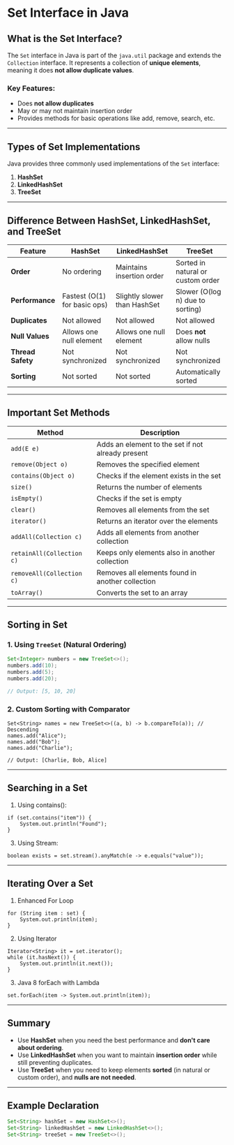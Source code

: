 # Set Interface in Java

## What is the Set Interface?

The `Set` interface in Java is part of the `java.util` package and extends the `Collection` interface. It represents a collection of **unique elements**, meaning it does **not allow duplicate values**.

### Key Features:
- Does **not allow duplicates**
- May or may not maintain insertion order
- Provides methods for basic operations like add, remove, search, etc.

---

## Types of Set Implementations

Java provides three commonly used implementations of the `Set` interface:

1. **HashSet**
2. **LinkedHashSet**
3. **TreeSet**

---

## Difference Between HashSet, LinkedHashSet, and TreeSet

| Feature               | HashSet                          | LinkedHashSet                    | TreeSet                          |
|-----------------------|----------------------------------|----------------------------------|----------------------------------|
| **Order**             | No ordering                      | Maintains insertion order        | Sorted in natural or custom order |
| **Performance**       | Fastest (O(1) for basic ops)     | Slightly slower than HashSet     | Slower (O(log n) due to sorting) |
| **Duplicates**        | Not allowed                      | Not allowed                      | Not allowed                      |
| **Null Values**       | Allows one null element          | Allows one null element          | Does **not** allow nulls         |
| **Thread Safety**     | Not synchronized                 | Not synchronized                 | Not synchronized                 |
| **Sorting**           | Not sorted                       | Not sorted                       | Automatically sorted             |

---

## Important Set Methods

| Method                          | Description |
|----------------------------------|-------------|
| `add(E e)`                      | Adds an element to the set if not already present |
| `remove(Object o)`              | Removes the specified element |
| `contains(Object o)`            | Checks if the element exists in the set |
| `size()`                        | Returns the number of elements |
| `isEmpty()`                     | Checks if the set is empty |
| `clear()`                       | Removes all elements from the set |
| `iterator()`                    | Returns an iterator over the elements |
| `addAll(Collection c)`          | Adds all elements from another collection |
| `retainAll(Collection c)`       | Keeps only elements also in another collection |
| `removeAll(Collection c)`       | Removes all elements found in another collection |
| `toArray()`                     | Converts the set to an array |

---

## Sorting in Set

### 1. Using `TreeSet` (Natural Ordering)

```java
Set<Integer> numbers = new TreeSet<>();
numbers.add(10);
numbers.add(5);
numbers.add(20);

// Output: [5, 10, 20]
```

### 2. Custom Sorting with Comparator

```
Set<String> names = new TreeSet<>((a, b) -> b.compareTo(a)); // Descending
names.add("Alice");
names.add("Bob");
names.add("Charlie");

// Output: [Charlie, Bob, Alice]
```
---

## Searching in a Set

1. Using contains():
```
if (set.contains("item")) {
    System.out.println("Found");
}

```

3. Using Stream:
```
boolean exists = set.stream().anyMatch(e -> e.equals("value"));
```

---

## Iterating Over a Set

1. Enhanced For Loop
```
for (String item : set) {
    System.out.println(item);
}

```

2. Using Iterator
```
Iterator<String> it = set.iterator();
while (it.hasNext()) {
    System.out.println(it.next());
}

```

3. Java 8 forEach with Lambda
```
set.forEach(item -> System.out.println(item));

```

---
## Summary

- Use **HashSet** when you need the best performance and **don't care about ordering**.
- Use **LinkedHashSet** when you want to maintain **insertion order** while still preventing duplicates.
- Use **TreeSet** when you need to keep elements **sorted** (in natural or custom order), and **nulls are not needed**.

---

## Example Declaration

```java
Set<String> hashSet = new HashSet<>();
Set<String> linkedHashSet = new LinkedHashSet<>();
Set<String> treeSet = new TreeSet<>();
